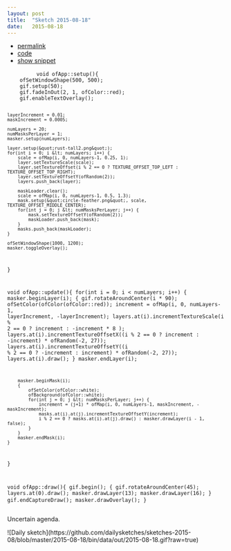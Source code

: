 ```yaml
---
layout: post
title:  "Sketch 2015-08-18"
date:   2015-08-18
---
```

<div class="code">
    <ul>
		<li><a href="{% post_url 2015-08-18-sketch %}">permalink</a></li>
		<li><a href="https://github.com/dailysketches/sketches-2015-08/tree/master/2015-08-18">code</a></li>
		<li><a href="#" class="snippet-button">show snippet</a></li>
	</ul>
    <pre class="snippet">
        <code class="cpp">void ofApp::setup(){
    ofSetWindowShape(500, 500);
    gif.setup(50);
    gif.fadeInOut(2, 1, ofColor::red);
    gif.enableTextOverlay();

    layerIncrement = 0.01;
    maskIncrement = 0.0005;

    numLayers = 20;
    numMasksPerLayer = 1;
    masker.setup(numLayers);

    layer.setup(&quot;rust-tall2.png&quot;);
    for(int i = 0; i &lt; numLayers; i++) {
        scale = ofMap(i, 0, numLayers-1, 0.25, 1);
        layer.setTextureScale(scale);
        layer.setTextureOffset(i % 2 == 0 ? TEXTURE_OFFSET_TOP_LEFT : TEXTURE_OFFSET_TOP_RIGHT);
        layer.setTextureOffsetY(ofRandom(2));
        layers.push_back(layer);

        maskLoader.clear();
        scale = ofMap(i, 0, numLayers-1, 0.5, 1.3);
        mask.setup(&quot;circle-feather.png&quot;, scale, TEXTURE_OFFSET_MIDDLE_CENTER);
        for(int j = 0; j &lt; numMasksPerLayer; j++) {
            mask.setTextureOffsetY(ofRandom(2));
            maskLoader.push_back(mask);
        }
        masks.push_back(maskLoader);
    }

    ofSetWindowShape(1000, 1200);
    masker.toggleOverlay();
}

void ofApp::update(){
    for(int i = 0; i &lt; numLayers; i++) {
        masker.beginLayer(i);
        {
            gif.rotateAroundCenter(i * 90);
            ofSetColor(ofColor(ofColor::red));
            increment = ofMap(i, 0, numLayers-1, layerIncrement, -layerIncrement);
            layers.at(i).incrementTextureScale(i % 2 == 0 ? increment : -increment * 8 );
            layers.at(i).incrementTextureOffsetX((i % 2 == 0 ? increment : -increment) * ofRandom(-2, 27));
            layers.at(i).incrementTextureOffsetY((i % 2 == 0 ? -increment : increment) * ofRandom(-2, 27));
            layers.at(i).draw();
        }
        masker.endLayer(i);
        
        masker.beginMask(i);
        {
            ofSetColor(ofColor::white);
            ofBackground(ofColor::white);
            for(int j = 0; j &lt; numMasksPerLayer; j++) {
                increment = (j+1) * ofMap(i, 0, numLayers-1, maskIncrement, -maskIncrement);
                masks.at(i).at(j).incrementTextureOffsetY(increment);
                i % 2 == 0 ? masks.at(i).at(j).draw() : masker.drawLayer(i - 1, false);
            }
        }
        masker.endMask(i);
    }
}

void ofApp::draw(){
    gif.begin();
    {
        gif.rotateAroundCenter(45);
        layers.at(0).draw();
        masker.drawLayer(13);
        masker.drawLayer(16);
    }
    gif.endCaptureDraw();
    masker.drawOverlay();
}</code>
    </pre>
</div>
<p class="description">Uncertain agenda.</p>
![Daily sketch](https://github.com/dailysketches/sketches-2015-08/blob/master/2015-08-18/bin/data/out/2015-08-18.gif?raw=true)
